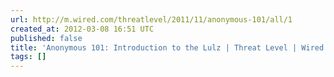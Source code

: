 ```yaml
---
url: http://m.wired.com/threatlevel/2011/11/anonymous-101/all/1
created_at: 2012-03-08 16:51 UTC
published: false
title: 'Anonymous 101: Introduction to the Lulz | Threat Level | Wired.com'
tags: []
---
```



